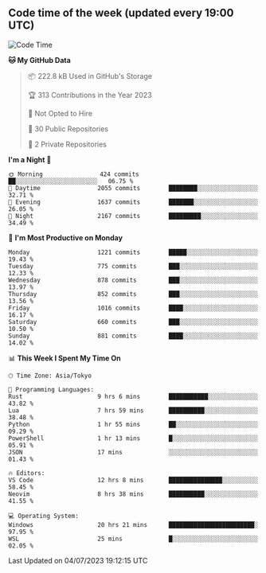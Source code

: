 ## Code time of the week (updated every 19:00 UTC)

<!--START_SECTION:waka-->
![Code Time](http://img.shields.io/badge/Code%20Time-1%2C925%20hrs%2011%20mins-blue)

**🐱 My GitHub Data** 

> 📦 222.8 kB Used in GitHub's Storage 
 > 
> 🏆 313 Contributions in the Year 2023
 > 
> 🚫 Not Opted to Hire
 > 
> 📜 30 Public Repositories 
 > 
> 🔑 2 Private Repositories 
 > 
**I'm a Night 🦉** 

```text
🌞 Morning                424 commits         ██░░░░░░░░░░░░░░░░░░░░░░░   06.75 % 
🌆 Daytime                2055 commits        ████████░░░░░░░░░░░░░░░░░   32.71 % 
🌃 Evening                1637 commits        ███████░░░░░░░░░░░░░░░░░░   26.05 % 
🌙 Night                  2167 commits        █████████░░░░░░░░░░░░░░░░   34.49 % 
```
📅 **I'm Most Productive on Monday** 

```text
Monday                   1221 commits        █████░░░░░░░░░░░░░░░░░░░░   19.43 % 
Tuesday                  775 commits         ███░░░░░░░░░░░░░░░░░░░░░░   12.33 % 
Wednesday                878 commits         ███░░░░░░░░░░░░░░░░░░░░░░   13.97 % 
Thursday                 852 commits         ███░░░░░░░░░░░░░░░░░░░░░░   13.56 % 
Friday                   1016 commits        ████░░░░░░░░░░░░░░░░░░░░░   16.17 % 
Saturday                 660 commits         ███░░░░░░░░░░░░░░░░░░░░░░   10.50 % 
Sunday                   881 commits         ████░░░░░░░░░░░░░░░░░░░░░   14.02 % 
```


📊 **This Week I Spent My Time On** 

```text
🕑︎ Time Zone: Asia/Tokyo

💬 Programming Languages: 
Rust                     9 hrs 6 mins        ███████████░░░░░░░░░░░░░░   43.82 % 
Lua                      7 hrs 59 mins       ██████████░░░░░░░░░░░░░░░   38.48 % 
Python                   1 hr 55 mins        ██░░░░░░░░░░░░░░░░░░░░░░░   09.29 % 
PowerShell               1 hr 13 mins        █░░░░░░░░░░░░░░░░░░░░░░░░   05.91 % 
JSON                     17 mins             ░░░░░░░░░░░░░░░░░░░░░░░░░   01.43 % 

🔥 Editors: 
VS Code                  12 hrs 8 mins       ███████████████░░░░░░░░░░   58.45 % 
Neovim                   8 hrs 38 mins       ██████████░░░░░░░░░░░░░░░   41.55 % 

💻 Operating System: 
Windows                  20 hrs 21 mins      ████████████████████████░   97.95 % 
WSL                      25 mins             █░░░░░░░░░░░░░░░░░░░░░░░░   02.05 % 
```


 Last Updated on 04/07/2023 19:12:15 UTC
<!--END_SECTION:waka-->